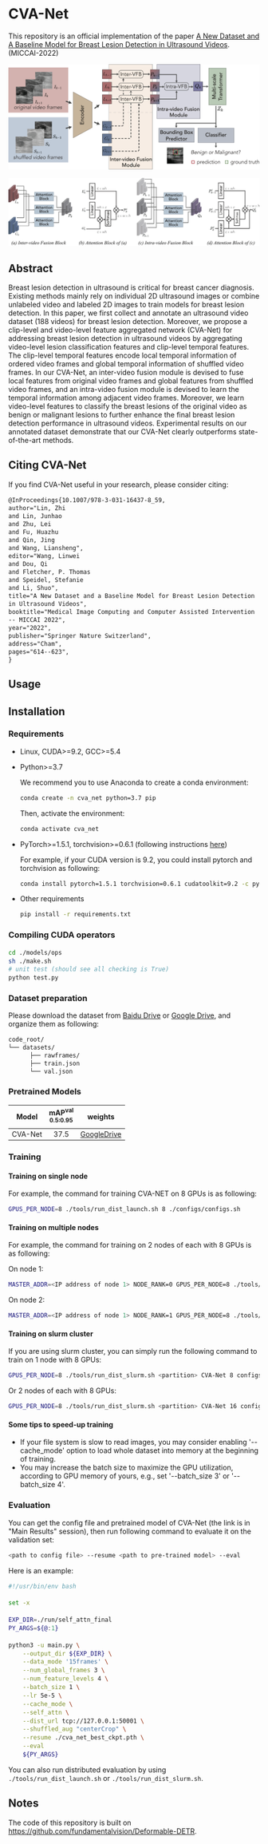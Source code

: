 # CVA-Net
This repository is an official implementation of the paper [A New Dataset and A Baseline Model for Breast Lesion Detection in Ultrasound Videos](http://arxiv.org/abs/2207.00141). (MICCAI-2022)

![CVA-Net](./figs/overview.png)

![CVA-Net](./figs/modules.png)

## Abstract
Breast lesion detection in ultrasound is critical for breast cancer
diagnosis. Existing methods mainly rely on individual 2D ultrasound images or
combine unlabeled video and labeled 2D images to train models for breast lesion
detection. In this paper, we first collect and annotate an ultrasound video
dataset (188 videos) for breast lesion detection. Moreover, we propose a
clip-level and video-level feature aggregated network (CVA-Net) for addressing
breast lesion detection in ultrasound videos by aggregating video-level lesion
classification features and clip-level temporal features. The clip-level
temporal features encode local temporal information of ordered video frames and
global temporal information of shuffled video frames. In our CVA-Net, an
inter-video fusion module is devised to fuse local features from original video
frames and global features from shuffled video frames, and an intra-video
fusion module is devised to learn the temporal information among adjacent video
frames. Moreover, we learn video-level features to classify the breast lesions
of the original video as benign or malignant lesions to further enhance the
final breast lesion detection performance in ultrasound videos. Experimental
results on our annotated dataset demonstrate that our CVA-Net clearly
outperforms state-of-the-art methods.


## Citing CVA-Net
If you find CVA-Net useful in your research, please consider citing:
```
@InProceedings{10.1007/978-3-031-16437-8_59,
author="Lin, Zhi
and Lin, Junhao
and Zhu, Lei
and Fu, Huazhu
and Qin, Jing
and Wang, Liansheng",
editor="Wang, Linwei
and Dou, Qi
and Fletcher, P. Thomas
and Speidel, Stefanie
and Li, Shuo",
title="A New Dataset and a Baseline Model for Breast Lesion Detection in Ultrasound Videos",
booktitle="Medical Image Computing and Computer Assisted Intervention -- MICCAI 2022",
year="2022",
publisher="Springer Nature Switzerland",
address="Cham",
pages="614--623",
}

```



## Usage

## Installation

### Requirements

* Linux, CUDA>=9.2, GCC>=5.4
  
* Python>=3.7

    We recommend you to use Anaconda to create a conda environment:
    ```bash
    conda create -n cva_net python=3.7 pip
    ```
    Then, activate the environment:
    ```bash
    conda activate cva_net
    ```
  
* PyTorch>=1.5.1, torchvision>=0.6.1 (following instructions [here](https://pytorch.org/))

    For example, if your CUDA version is 9.2, you could install pytorch and torchvision as following:
    ```bash
    conda install pytorch=1.5.1 torchvision=0.6.1 cudatoolkit=9.2 -c pytorch
    ```
  
* Other requirements
    ```bash
    pip install -r requirements.txt
    ```

### Compiling CUDA operators
```bash
cd ./models/ops
sh ./make.sh
# unit test (should see all checking is True)
python test.py
```

### Dataset preparation

Please download the dataset from [Baidu Drive](https://pan.baidu.com/s/1yYME7-DvvIEZzCb72NXaJA?pwd=jnie) or [Google Drive](https://drive.google.com/file/d/1LVXK34OJhC2LkqqyMmVFnXsXQavvZdeF/view?usp=sharing), and organize them as following:

```
code_root/
└── datasets/
      ├── rawframes/
      ├── train.json
      └── val.json
```

### Pretrained Models
|Model |mAP<sup>val<br>0.5:0.95 | weights |
| ------        |:---: | :----: |
|CVA-Net    |37.5  | [GoogleDrive](https://drive.google.com/file/d/1Wqlh0gBgbzWrXZEcjrPhRqRZ1lmf33iP/view?usp=sharing) |

### Training

#### Training on single node

For example, the command for training CVA-NET on 8 GPUs is as following:

```bash
GPUS_PER_NODE=8 ./tools/run_dist_launch.sh 8 ./configs/configs.sh
```

#### Training on multiple nodes

For example, the command for training  on 2 nodes of each with 8 GPUs is as following:

On node 1:

```bash
MASTER_ADDR=<IP address of node 1> NODE_RANK=0 GPUS_PER_NODE=8 ./tools/run_dist_launch.sh 16 ./configs/configs.sh
```

On node 2:

```bash
MASTER_ADDR=<IP address of node 1> NODE_RANK=1 GPUS_PER_NODE=8 ./tools/run_dist_launch.sh 16 ./configs/configs.sh
```

#### Training on slurm cluster

If you are using slurm cluster, you can simply run the following command to train on 1 node with 8 GPUs:

```bash
GPUS_PER_NODE=8 ./tools/run_dist_slurm.sh <partition> CVA-Net 8 configs/configs.sh
```

Or 2 nodes of  each with 8 GPUs:

```bash
GPUS_PER_NODE=8 ./tools/run_dist_slurm.sh <partition> CVA-Net 16 configs/configs.sh
```
#### Some tips to speed-up training
* If your file system is slow to read images, you may consider enabling '--cache_mode' option to load whole dataset into memory at the beginning of training.
* You may increase the batch size to maximize the GPU utilization, according to GPU memory of yours, e.g., set '--batch_size 3' or '--batch_size 4'.

### Evaluation

You can get the config file and pretrained model of CVA-Net (the link is in "Main Results" session), then run following command to evaluate it on the validation set:

```bash
<path to config file> --resume <path to pre-trained model> --eval
```
Here is an example:
```bash
#!/usr/bin/env bash

set -x

EXP_DIR=./run/self_attn_final
PY_ARGS=${@:1}

python3 -u main.py \
    --output_dir ${EXP_DIR} \
    --data_mode '15frames' \
    --num_global_frames 3 \
    --num_feature_levels 4 \
    --batch_size 1 \
    --lr 5e-5 \
    --cache_mode \
    --self_attn \
    --dist_url tcp://127.0.0.1:50001 \
    --shuffled_aug "centerCrop" \
    --resume ./cva_net_best_ckpt.pth \
    --eval
    ${PY_ARGS}
```

You can also run distributed evaluation by using ```./tools/run_dist_launch.sh``` or ```./tools/run_dist_slurm.sh```.

## Notes
The code of this repository is built on
https://github.com/fundamentalvision/Deformable-DETR.
